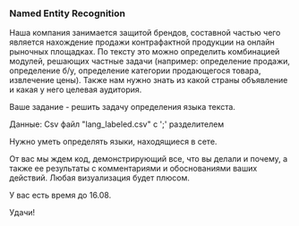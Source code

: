 ### Named Entity Recognition

Наша компания занимается защитой брендов, составной частью чего является нахождение продажи контрафактной продукции на онлайн рыночных площадках. По тексту это можно определить комбинацией модулей, решающих частные задачи (например: определение продажи, определение б/у, определение категории продающегося товара, извлечение цены). Также нам нужно знать из какой страны объявление и какая у него целевая аудитория.

Ваше задание - решить задачу определения языка текста. 

Данные: Csv файл "lang_labeled.csv" с ';' разделителем

Нужно уметь определять языки, находящиеся в сете.

От вас мы ждем код, демонстрирующий все, что вы делали и почему, а также ее результаты с комментариями и обоснованиями ваших действий. Любая визуализация будет плюсом.
          
У вас есть время до 16.08.

Удачи!